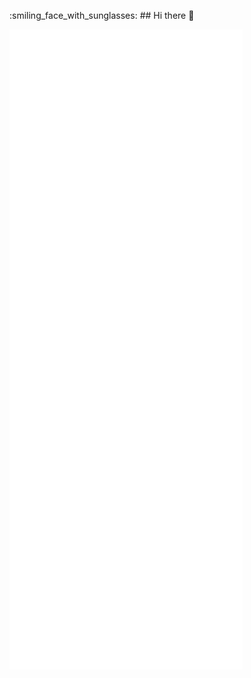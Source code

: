 :smiling_face_with_sunglasses: ## Hi there 👋





![Metrics](https://github.com/netsec007/netsec007/blob/main/github-metrics.svg)
